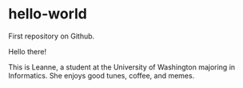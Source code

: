 # hello-world
First repository on Github.

Hello there!

This is Leanne, a student at the University of Washington majoring in Informatics. She enjoys good tunes, coffee, and memes.
